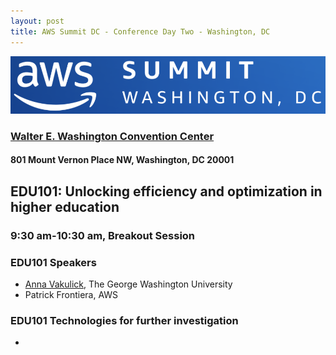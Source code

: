 ```yaml
---
layout: post
title: AWS Summit DC - Conference Day Two - Washington, DC
---
```


[![AWS Summits Washington DC](/images/AWSsummitLogoWashingtonDC.png "AWS Summits Washington DC")](https://aws.amazon.com/events/summits/washington-dc/)

### [Walter E. Washington Convention Center](https://eventsdc.com/venue/walter-e-washington-convention-center)

#### 801 Mount Vernon Place NW, Washington, DC 20001

## EDU101: Unlocking efficiency and optimization in higher education

### 9:30 am-10:30 am, Breakout Session

### EDU101 Speakers

* [Anna Vakulick](https://it.gwu.edu/anna-vakulick), The George Washington University
* Patrick Frontiera, AWS

### EDU101 Technologies for further investigation

* 


